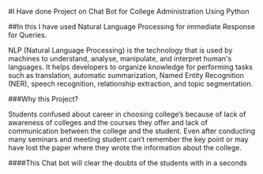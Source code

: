 #I Have done Project on Chat Bot for College Administration Using Python

##In this I have used Natural Language Processing for immediate Response for Queries.

NLP (Natural Language Processing) is the technology that is used by machines to understand, analyse, manipulate, and interpret human's languages. It helps developers to organize knowledge for performing tasks such as translation, automatic summarization, Named Entity Recognition (NER), speech recognition, relationship extraction, and topic segmentation.

###Why this Project?

Students confused about career in choosing college’s because of lack of awareness of colleges and the courses they offer and lack of communication between the college and the student. Even after conducting many seminars and meeting student can’t remember the key point or may have lost the paper where they wrote the information about the college. 

####This Chat bot will clear the doubts of the students with in a seconds

